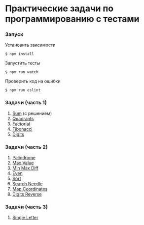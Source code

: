 # Практические задачи по программированию c тестами


### Запуск

Установить заисимости
```
$ npm install
```

Запустить тесты 
```
$ npm run watch
```

Проверить код на ошибки
```
$ npm run eslint 
```

### Задачи (часть 1)

1. [Sum](src/sum/index.md) (с решением)
1. [Quadrants](src/quadrants/index.md)
1. [Factorial](src/factorial/index.md)
1. [Fibonacci](src/fibonacci/index.md)
1. [Digits](src/digits/index.md)

### Задачи (часть 2)

1. [Palindrome](src/palindrome/index.md)
1. [Max Value](src/max-value/index.md)
1. [Min Max Diff](src/min-max-diff/index.md)
1. [Even](src/even/index.md)
1. [Sort](src/sort/index.md)
1. [Search Needle](src/search-needle/index.md)
1. [Map Coordinates](src/map-coordinates/index.md)
1. [Digits Reverse](src/digits-reverse/index.md) 

### Задачи (часть 3)

1. [Single Letter](src/single-letter/index.md)
